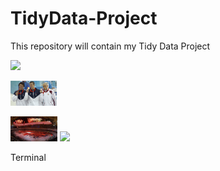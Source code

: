 # TidyData-Project
 This repository will contain my Tidy Data Project
 
<code><img height="40" src="assets/olympic-fireworks.avif"></code>

<code><img height="40" src="assets/Michael_Phelps.jpg"></code>

<code><img height="40" src="assets/Olympcs.jpg"></code>
<code><img height="40" src="assets/Kobe-bryant-jpg"></code>

Terminal